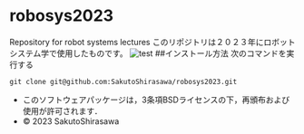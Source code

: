 # robosys2023
Repository for robot systems lectures
このリポジトリは２０２３年にロボットシステム学で使用したものです。
![test](https://github.com/SakutoShirasawa/robosys2023/actions/workflows/test.yml/badge.svg)
##インストール方法
次のコマンドを実行する
```
git clone git@github.com:SakutoShirasawa/robosys2023.git
```

* このソフトウェアパッケージは，3条項BSDライセンスの下，再頒布および使用が許可されます．
* © 2023 SakutoShirasawa
